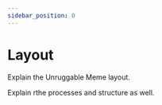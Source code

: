 ```yaml
---
sidebar_position: 0
---
```


# Layout

Explain the Unruggable Meme layout. 

Explain rthe processes and structure as well.
